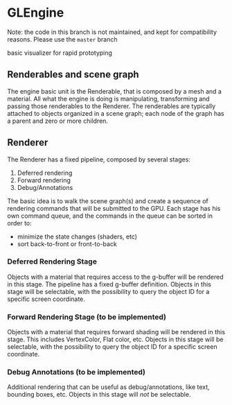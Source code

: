 GLEngine
========

Note: the code in this branch is not maintained, and kept for compatibility reasons. Please use the `master` branch

basic visualizer for rapid prototyping

## Renderables and scene graph
The engine basic unit is the Renderable, that is composed by a mesh and a material. All what the engine is doing is
manipulating, transforming and passing those renderables to the Renderer.
The renderables are typically attached to objects organized in a scene graph; each node of the graph has a parent and
zero or more children.

## Renderer
The Renderer has a fixed pipeline, composed by several stages:

1. Deferred rendering
2. Forward rendering
3. Debug/Annotations

The basic idea is to walk the scene graph(s) and create a sequence of rendering commands that will be submitted to the GPU.
Each stage has his own command queue, and the commands in the queue can be sorted in order to:

* minimize the state changes (shaders, etc)
* sort back-to-front or front-to-back 

### Deferred Rendering Stage
Objects with a material that requires access to the g-buffer will be rendered in this stage.
The pipeline has a fixed g-buffer definition.
Objects in this stage will be selectable, with the possibility to query the object ID for a specific screen coordinate.

### Forward Rendering Stage (to be implemented)
Objects with a material that requires forward shading will be rendered in this stage. This includes VertexColor, Flat color, etc.
Objects in this stage will be selectable, with the possibility to query the object ID for a specific screen coordinate.

### Debug Annotations (to be implemented)
Additional rendering that can be useful as debug/annotations, like text, bounding boxes, etc.
Objects in this stage will *not* be selectable.


